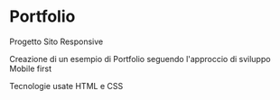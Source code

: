 # Portfolio
Progetto Sito Responsive

Creazione di un esempio di Portfolio seguendo l'approccio di sviluppo Mobile first

Tecnologie usate HTML e CSS
